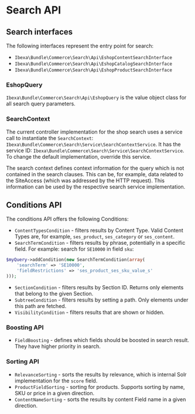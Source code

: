 # Search API

## Search interfaces

The following interfaces represent the entry point for search:

- `Ibexa\Bundle\Commerce\Search\Api\EshopContentSearchInterface`
- `Ibexa\Bundle\Commerce\Search\Api\EshopCatalogSearchInterface`
- `Ibexa\Bundle\Commerce\Search\Api\EshopProductSearchInterface`

### EshopQuery

`Ibexa\Bundle\Commerce\Search\Api\EshopQuery` is the value object class for all search query parameters.

### SearchContext

The current controller implementation for the shop search uses a service call to instantiate the `SearchContext`: `Ibexa\Bundle\Commerce\Search\Service\SearchContextService`.
It has the service ID: `Ibexa\Bundle\Commerce\Search\Service\SearchContextService`.
To change the default implementation, override this service.

The search context defines context information for the query which is not contained in the search clauses.
This can be, for example, data related to the SiteAccess (which was addressed by the HTTP request).
This information can be used by the respective search service implementation.

## Conditions API

The conditions API offers the following Conditions:

- `ContentTypesCondition` - filters results by Content Type. Valid Content Types are, for example, `ses_product`, `ses_category` or `ses_content`.
- `SearchTermCondition` - filters results by phrase, potentially in a specific field. For example: search for `SE10000` in field `sku`:

``` php
$myQuery->addCondition(new SearchTermCondition(array(
    'searchTerm' => 'SE10000',
    'fieldRestrictions' => 'ses_product_ses_sku_value_s'
)));
```

- `SectionCondition` - filters results by Section ID. Returns only elements that belong to the given Section.
- `SubtreeCondition` - filters results by setting a path. Only elements under this path are fetched.
- `VisibilityCondition` - filters results that are shown or hidden.

### Boosting API

- `FieldBoosting` - defines which fields should be boosted in search result. They have higher priority in search.

### Sorting API

- `RelevanceSorting` - sorts the results by relevance, which is internal Solr implementation for the `score` field.
- `ProductFieldSorting` - sorting for products. Supports sorting by name, SKU or price in a given direction.
- `ContentNameSorting` - sorts the results by content Field name in a given direction.
